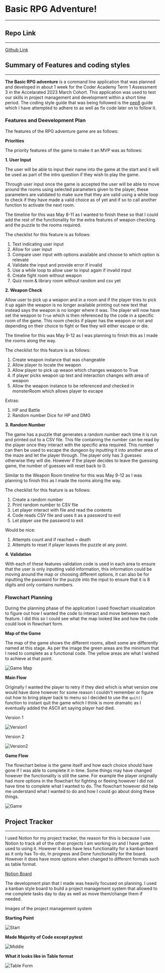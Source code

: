# Basic RPG Adventure!
***
## Repo Link
***

[Github Link](https://github.com/rulerrobin/T1A3)
## Summary of Features and coding styles
***

**The Basic RPG adventure** is a command line application that was planned and developed in about 1 week for the Coder Academy Term 1 Assessment 3 in the Accelarated 2023 March Cohort. This application was used to test our skills in project management and development within a short time period. The coding style guide that was being followed is the [pep8](https://peps.python.org/pep-0000/) guide which I have attempted to adhere to as well as fix code later on to follow it. 

### **Features and Deevelopment Plan**

The features of the RPG adventure game are as follows:

**Priorities**

The priority features of the game to make it an MVP was as follows:

**1. User Input**

The user will be able to input their name into the game at the start and it will be used as part of the intro question if they wish to play the game. 

Through user input once the game is accepted the user will be able to move around the rooms using selected parameters given to the player, these parameters are validated to make sure that they are valid using a while loop to check if they have made a valid choice as of yet and if so to call another function to activate the next room. 

The timeline for this was May 8-11 as I wanted to finish these so that I could add the rest of the functionality for the extra features of weapon checking and the puzzle to the rooms required.

The checklist for this feature is as follows:
1. Text indicating user input
2. Allow for user input
3. Compare user input with options available and choose to which option is relevate
4. Validate the input and provide error if invalid
5. Use a while loop to allow user to input again if invalid input
6. Create fight room without weapon
7. Quiz room & library room without random and csv yet

**2. Weapon Check**

Allow user to pick up a weapon and in a room and if the player tries to pick it up again the weapon is no longer available printing out new text that instead says the weapon is no longer where it was. The player will now have set the weapon to `True` which is then referenced by the code in a specific room of the game. This room checks if player has the weapon or not and depending on their choice to fight or flee they will either escape or die.

The timeline for this was May 9-12 as I was planning to finish this as I made the rooms along the way.

The checklist for this feature is as follows:
1. Create weapon instance that was changeable
2. Allow player to locate the weapon
3. Allow player to pick up weaon which changes weapon to True
4. If player picks weapon up text and interaction changes with area of weapon
5. Allow the weapon instance to be referenced and checked in monsterRoom which allows player to escape

Extras:
1. HP and Battle
2. Random number Dice for HP and DMG

**3. Random Number**

The game has a puzzle that generates a random number each time it is run and printed out to a CSV file. This file containing the number can be read by the player once they interact with the specific area required. This number can then be used to escape the dungeon by inputting it into another area of the maze and let the player through. The player only has 3 guesses otherwise they will die. However if the player decides to leave the guessing game, the number of guesses will reset back to 0.

Similar to the Weapon Room timeline for this was May 9-12 as I was planning to finish this as I made the rooms along the way.

The checklist for this feature is as follows:
1. Create a random number
2. Print random number to CSV file
3. Let player interact with file and read the contents
4. Code reads CSV file and uses it as a password to exit
5. Let player use the password to exit

Would be nice:
1. Attempts count and if reached = death
2. Attempts to reset if player leaves the puzzle at any point.

**4. Validation**

With each of these features validation code is used in each area to ensure that the user is only inputting valid information, this information could be moving around the map or choosing different options, it can also be for inputting the password for the puzzle into the input to ensure that it is 8 digits and only contains numbers.

### Flowchart Planning

During the planning phase of the application I used flowchart visualization to figure out how I wanted the code to interact and move between each feature. I did this so I could see what the map looked like and how the code could look in flowchart form.

**Map of the Game**

The map of the game shows the different rooms, albeit some are differently named at this stage. As per the image the green areas are the minimum that I need to complete as a functional code. The yellow areas are what I wished to achieve at that point.

![Game Map](docs/Map.jpg)

**Main Flow**

Originally I wanted the player to retry if they died which is what version one would have done however for some reason I couldn't remember or figure out how to bring player back to menu so I decided to use the `quit()` function to instant quit the game which I think is more dramatic as I eventually added the ASCII art saying player had died. 

Version 1

![Version1](docs/Main-Flow1.jpg)

Version 2

![Version2](docs/Main-Flow2.jpg)

**Game Flow**

The flowchart below is the game itself and how each choice should have gone if I was able to complete it in time. Some things may have changed however the functionality is still the same. For example the player originally had more options in the flowchart for fighting or fleeing however I did not have time to complete what I wanted to do. The flowchart however did help me understand what I wanted to do and how I could go about doing these things.

![Game](docs/Game.jpg)

## Project Tracker
***
I used Notion for my project tracker, the reason for this is because I use Notion to track all of the other projects I am working on and I have gotten used to using it. However it does have less functionality for a kanban board as it only has To-do, In progress and Done functionality for the board. However it does have more options when changed to different formats such as table format.

[Notion Board](https://www.notion.so/04cbbf4830ca45d7a465c5e1428629fa?v=1d9767f49a244dc59d32a73a2047e533&pvs=4)

The development plan that I made was heavily focused on planning. I used a kanban style board to build a project management system that allowed to me complete tasks day to day as well as move them/change them if needed.

Images of the project management system

**Starting Point**

![Start](docs/Board%201.PNG)

**Made Majority of Code except pytest**

![Middle](docs/Board%202.PNG)

**What it looks like in Table format**

![Table Form](docs/Board%203.PNG)
